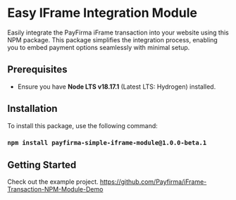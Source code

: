 # Easy IFrame Integration Module

Easily integrate the PayFirma iFrame transaction into your website using this NPM package. This package simplifies the integration process, enabling you to embed payment options seamlessly with minimal setup.

## Prerequisites

- Ensure you have **Node LTS v18.17.1** (Latest LTS: Hydrogen) installed.

## Installation

To install this package, use the following command:
### `npm install payfirma-simple-iframe-module@1.0.0-beta.1`


## Getting Started
Check out the example project.
https://github.com/Payfirma/iFrame-Transaction-NPM-Module-Demo